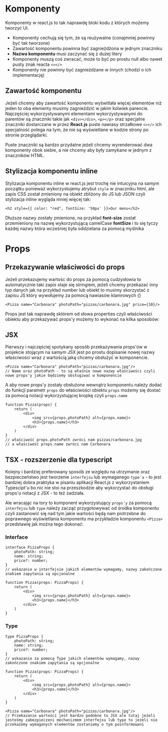 # Komponenty

Komponenty w react.js to tak naprawdę bloki kodu z których możemy tworzyć UI.

- Komponenty cechują się tym, że są reużywalne (conajmniej powinny być tak tworzone)
- Zawartość komponentu powinna być zagnieżdżona w jednym znaczniku
- **Nazwa komponentu** musi zaczynać się z dużej litery
- Komponenty muszą coś zwracać, może to być po prostu null albo nawet pusty znak reacta `<></>`
- Komponenty nie powinny być zagnieżdżane w innych (chodzi o ich implementację)

## Zawartość komponentu

Jeżeli chcemy aby zawartość komponentu wyświtlała więcej elementów niż jeden to oba elementy musimy zagnieździć w jakim kolwiek parencie.
Najczęściej wykorzystywanymi elementami wykorzystywanymi do parentów są znaczniki takie jak `<div></div>`, `<p></p>` oraz specjalne znaczniki dostarczane w przez **React.js** puste nawiasy strzałkowe `<></>` ich specjalność polega na tym, że nie są wyświetlane w kodzie strony po stronie przeglądarki.

Puste znaczniki są bardzo przydatne jeżeli chcemy wyrenderować dwa komponenty obok siebie, a nie chcemy aby były zamykane w jednym z znaczników HTML.

## Stylizacja komponentu inline

Stylizacja komponentu inline w react.js jest trochę nie intuicyjna na samym początku ponieważ wykorzystujemy atrybut `style` w znaczniku html, ale zapis CSS został zmieniony na obiekt zbliżony do JS lub JSON czyli stylizacja inline wygląda mniej więcej tak:

```JSX
<h2 style={{ color: "red", fontSize: '50px' }}>Our menu</h2>
```

Dłuższe nazwy zostały zmienione, na przykład **font-size** został przemieniony na nazwę wykorzystującą camelCase **fontSize** i to się tyczy każdej nazwy która wcześniej była oddzielana za pomocą myślnika

# Props

## Przekazywanie właściwości do props

Jeżeli przekazujemy wartośc do props za pomocą cudzysłowia to automatycznie taki zapis staje się stringiem, jeżeli chcemy przekazać inny typ danych jak na przykład number lub obiekt to musimy skorzystać z zapisu JS który wywołujemy za pomocą nawiasów klamrowych {}

```JSX
<Pizza name="Carbonara" photoPath="pizzas/carbonara.jpg" price={10}/>
```

Props jest tak naprawdę sktórem od słowa properties czyli właściwości obiektu aby przekazywać props'y możemy to wykonać na kilka sposobów:

## JSX

Pierwszy i najczęściej spotykany sposób przekazywania props'ów w projekcie stojącym na samym JSX jest
po prostu dopisanie nowej nazwy właściwości wraz z wartością jaką chcemy obsłużyć w komponencie.

```JSX
<Pizza name="Carbonara" photoPath="pizzas/carbonara.jpg"/>
// Name oraz photoPath - to są właśnie nowe nazwy właściwości czyli nowe props'y jakie będziemy obsługiwać w komponencie
```

A aby nowe props'y zostały obsłużone wewnątrz komponentu należy dodać do funkcji parametr `props` do właściwości obiektu `props` możemy się dostać za pomocą notacji wykorzystującej kropkę czyli `props.name`

```JSX
function Pizza(props) {
    return (
        <div>
            <img src={props.photoPath} alt={props.name}>
            <h3>{props.name}</h3>
        </div>
    )
}
// właściwość props.photoPath zwróci nam pizzas/carbonara.jpg
// a właściwość props.name zwróci nam Carbonara
```

## TSX - rozszerzenie dla typescript

Kolejny i bardziej preferowany sposób ze względu na utrzymanie oraz bezpieczeństwo jest tworzenie `interfejsu` lub wymaganego `type'a` - to jest bardziej dobra praktyka w pisaniu aplikacji React.js z wykorzystaniem Typescipt'u bo nic nie stoi na przeszkodzie aby wykorzystać do obsługi props'u notacji z JSX - to też zadziała.

Ale wracając na tory to komponent wykorzystujący `props'y` za pomocą `interfejsu` lub `type` należy zacząć przygotowywać od środka komponentu czyli zastanowić się nad tym jakie wartości będą nam piotrzebne do poprawnego wyświetlania komponentu ma przykładzie komponentu `<Pizza>` przedstawię jak można tego dokonać:

### Interface

```TSX
interface PizzaProps {
    photoPath: string;
    name: string;
    price?: number;
}
// wskazanie w interfejsie jakich elementów wymagamy, nazwy zakończone znakiem zapytania są opcjonalne

function Pizza(props: PizzaProps) {
    return (
        <div>
            <img src={props.photoPath} alt={props.name}>
            <h3>{props.name}</h3>
        </div>
    )
}
```

### Type

```TSX
type PizzaProps {
    photoPath: string;
    name: string;
    price?: number;
}
// wskazanie za pomocą Type jakich elementów wymagamy, nazwy zakończone znakiem zapytania są opcjonalne

function Pizza(props: PizzaProps) {
    return (
        <div>
            <img src={props.photoPath} alt={props.name}>
            <h3>{props.name}</h3>
        </div>
    )
}
```

```TSX
<Pizza name="Carbonara" photoPath="pizzas/carbonara.jpg"/>
// Przekazanie wartości jest bardzo podobne to JSX ale tutaj jeżeli jesteśmy zabezpieczeni mechanizmem interfejsu lub type to jeżeli nie przekażemy wymaganych elementów zostaniemy o tym poinformowani
```
